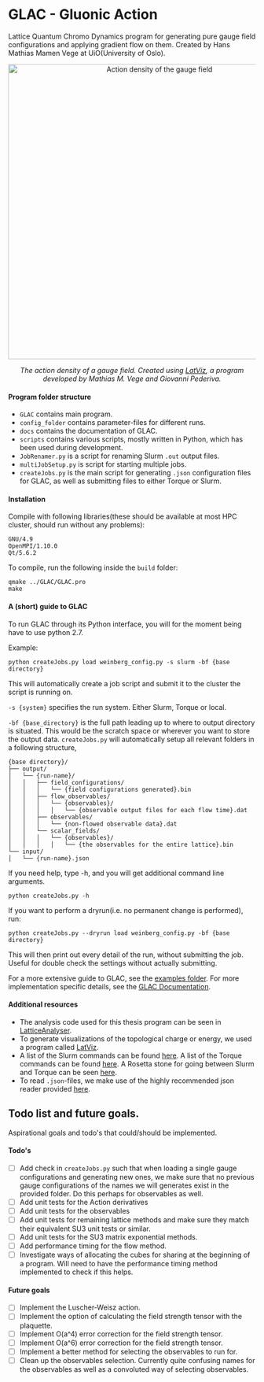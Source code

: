 # GLAC - Gluonic Action

Lattice Quantum Chromo Dynamics program for generating pure gauge field configurations and applying gradient flow on them. Created by Hans Mathias Mamen Vege at UiO(University of Oslo).

<p align="center">
    <img src="docs/field_density_b62_b6.200000_N32_NT64_np512_config00600.gif" alt="Action density of the gauge field" width="600"/>
</p>
    
<p align="center">
    <i>The action density of a gauge field. Created using <a href="https://github.com/hmvege/LatViz">LatViz</a>, a program developed by Mathias M. Vege and Giovanni Pederiva.</i>
</p>

#### Program folder structure
* `GLAC` contains main program. 
* `config_folder` contains parameter-files for different runs.
* `docs` contains the documentation of GLAC.
* `scripts` contains various scripts, mostly written in Python, which has been used during development.
* `JobRenamer.py` is a script for renaming Slurm `.out` output files.
* `multiJobSetup.py` is script for starting multiple jobs.
* `createJobs.py` is the main script for generating `.json` configuration files for GLAC, as well as submitting files to either Torque or Slurm.

#### Installation
Compile with following libraries(these should be available at most HPC cluster, should run without any problems):
```
GNU/4.9
OpenMPI/1.10.0
Qt/5.6.2
```
To compile, run the following inside the `build` folder:
```
qmake ../GLAC/GLAC.pro
make
```

#### A (short) guide to GLAC
To run GLAC through its Python interface, you will for the moment being have to use python 2.7.

Example:
```
python createJobs.py load weinberg_config.py -s slurm -bf {base directory}
```
This will automatically create a job script and submit it to the cluster the script is running on.

`-s {system}` specifies the run system. Either Slurm, Torque or local.

`-bf {base_directory}` is the full path leading up to where to output directory is situated. This would be the scratch space or wherever you want to store the output data. `createJobs.py` will automatically setup all relevant folders in a following structure,
```
{base directory}/
├── output/
│   └── {run-name}/
│   │   ├── field_configurations/
│   │   │   └── {field configurations generated}.bin
│   │   ├── flow_observables/
│   │   │   └── {observables}/
│   │   │   │   └── {observable output files for each flow time}.dat
│   │   ├── observables/
│   │   │   └── {non-flowed observable data}.dat
│   │   └── scalar_fields/
│   │   │   └── {observables}/
│   │   │   │   └── {the observables for the entire lattice}.bin
└── input/
│   └── {run-name}.json
```

If you need help, type -h, and you will get additional command line arguments.
```
python createJobs.py -h
```

If you want to perform a dryrun(i.e. no permanent change is performed), run:
```
python createJobs.py --dryrun load weinberg_config.py -bf {base directory}
```
This will then print out every detail of the run, without submitting the job. Useful for double check the settings without actually submitting.

For a more extensive guide to GLAC, see the [examples folder](https://github.com/hmvege/GLAC/tree/master/examples). For more implementation specific details, see the [GLAC Documentation](http://hmvege.github.io/GLAC/html/index.html).


#### Additional resources
* The analysis code used for this thesis program can be seen in [LatticeAnalyser](https://github.com/hmvege/LatticeAnalyser).
* To generate visualizations of the topological charge or energy, we used a program called [LatViz](https://github.com/hmvege/LatViz).
* A list of the Slurm commands can be found [here](https://slurm.schedmd.com/pdfs/summary.pdf). A list of the Torque commands can be found [here](https://gif.biotech.iastate.edu/torque-pbs-job-management-cheat-sheet). A Rosetta stone for going between Slurm and Torque can be seen [here](https://slurm.schedmd.com/rosetta.pdf).
* To read `.json`-files, we make use of the highly recommended json reader provided [here](https://github.com/nlohmann/json).

## Todo list and future goals.
Aspirational goals and todo's that could/should be implemented.

#### Todo's
* [ ] Add check in `createJobs.py` such that when loading a single gauge configurations and generating new ones, we make sure that no previous gauge configurations of the names we will generates exist in the provided folder. Do this perhaps for observables as well.
* [ ] Add unit tests for the Action derivatives
* [ ] Add unit tests for the observables
* [ ] Add unit tests for remaining lattice methods and make sure they match their equivalent SU3 unit tests or similar.
* [ ] Add unit tests for the SU3 matrix exponential methods.
* [ ] Add performance timing for the flow method.
* [ ] Investigate ways of allocating the cubes for sharing at the beginning of a program. Will need to have the performance timing method implemented to check if this helps.

#### Future goals
* [ ] Implement the Luscher-Weisz action.
* [ ] Implement the option of calculating the field strength tensor with the plaquette.
* [ ] Implement O(a^4) error correction for the field strength tensor.
* [ ] Implement O(a^6) error correction for the field strength tensor.
* [ ] Implement a better method for selecting the observables to run for.
* [ ] Clean up the observables selection. Currently quite confusing names for the observables as well as a convoluted way of selecting observables.